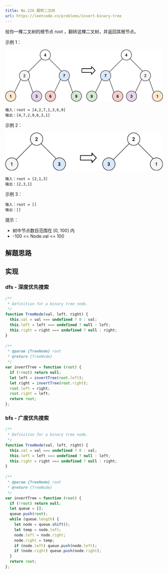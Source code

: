 ```yaml
---
title: No.226 翻转二叉树
url: https://leetcode.cn/problems/invert-binary-tree
---
```


给你一棵二叉树的根节点 root ，翻转这棵二叉树，并返回其根节点。

示例 1：

![invert1-tree](/img/code_leetcode_No.226_invert1-tree.png)

```text
输入：root = [4,2,7,1,3,6,9]
输出：[4,7,2,9,6,3,1]
```

示例 2：

![invert2-tree](/img/code_leetcode_No.226_invert2-tree.png)

```text
输入：root = [2,1,3]
输出：[2,3,1]
```

示例 3：

```text
输入：root = []
输出：[]
```

提示：

- 树中节点数目范围在 \[0, 100\] 内
- -100 <= Node.val <= 100

## 解题思路

## 实现

### dfs - 深度优先搜索

```js
/**
 * Definition for a binary tree node.
 */
function TreeNode(val, left, right) {
  this.val = val === undefined ? 0 : val;
  this.left = left === undefined ? null : left;
  this.right = right === undefined ? null : right;
}

/**
 * @param {TreeNode} root
 * @return {TreeNode}
 */
var invertTree = function (root) {
  if (!root) return null;
  let left = invertTree(root.left);
  let right = invertTree(root.right);
  root.left = right;
  root.right = left;
  return root;
};
```

### bfs - 广度优先搜索

```js
/**
 * Definition for a binary tree node.
 */
function TreeNode(val, left, right) {
  this.val = val === undefined ? 0 : val;
  this.left = left === undefined ? null : left;
  this.right = right === undefined ? null : right;
}

/**
 * @param {TreeNode} root
 * @return {TreeNode}
 */
var invertTree = function (root) {
  if (!root) return null;
  let queue = [];
  queue.push(root);
  while (queue.length) {
    let node = queue.shift();
    let temp = node.left;
    node.left = node.right;
    node.right = temp;
    if (node.left) queue.push(node.left);
    if (node.right) queue.push(node.right);
  }
  return root;
};
```
